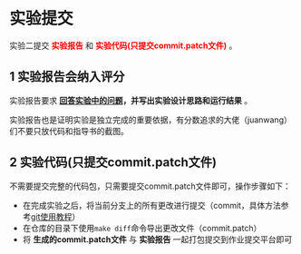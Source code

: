 <!-- # 提交内容

## 需要提交的文件

本次实验需要提交：

- 所有你曾对xv6进行的更改；
- 一个实验报告。任务三的问答题答案请写在实验报告内。

!!! info "如何得知自己曾对xv6进行过那些更改？"
	参照[实验实用工具-3.5.2节](../../tools/#352)，可以使用`git diff`命令检查自己曾经修改过哪些文件。

## 提交格式要求

被修改的文件如果曾经位于`kernel`文件夹，那么请在提交包中创建一个`kernel`文件夹，并将对应代码文件放置于该文件夹内。  
同理，如果你曾经修改过`user`文件夹的文件，请将其放置于提交包的`user`文件夹中。  
最好不要嵌套压缩包。  
你的实验报告应当使用pdf格式，并被命名为`实验报告.pdf`。

!!! warning "为何命名和格式如此重要？"
	我们使用自动评测脚本来评测大家的提交。如果你所提交的文件名字或者格式不对，这会导致自动评测脚本找不到对应的文件，进而导致编译失败、评测0分。

!!! warning "部分修改不会被接受"
	一部分代码文件，比如`sysinfotest.c`等，为了评测环境公平，不允许同学们修改。如果你的代码依靠修改这些评测程序以通过评测，请重新审视一下自己的代码。

## 一个可能的提交包文件结构

如下图所示。这位同学将代码统一放在了一个`代码`文件夹中。`kalloc.c`等原本位于`kernel`文件夹中的文件，现在也被放置于`kernel`文件夹下；这位同学自己写了一个`my_custom_command.c`，并为其修改过`Makefile`，为防止编译不通过，该文件也可以被提交；位于根目录下的`Makefile`等文件则被同样放置在了`代码`文件夹的根目录下。  
如果不想创建`代码`文件夹，可以将`kernel`文件夹等直接放在提交包的根目录；为其更换名字、或者在外面再套几层文件夹也是可以的。不过，我们建议使用类似的提交包结构，这样可以显得更清晰易读。

```none
200xxxxxx-某某甲-file.zip
├── 代码
│   ├── Makefile
│   ├── kernel
│   │   ├── kalloc.c
│   │   ├── syscall.c
│   │   ├── syscall.h
│   │   └── sysinfo.h
│   ├── user
│   │   ├── my_custom_command.c
│   |   └── usys.pl
|	└── time.txt
└── 实验报告.pdf
``` -->

# 实验提交

实验二提交<font color=red>  **实验报告** </font> 和 <font color=red> **实验代码(只提交commit.patch文件)** </font> 。

## 1 实验报告会纳入评分

实验报告要求 **[回答实验中的问题](../part3/#3)，并写出实验设计思路和运行结果** 。

实验报告也是证明实验是独立完成的重要依据，有分数追求的大佬（juanwang）们不要只放代码和指导书的截图。

## 2 实验代码(只提交commit.patch文件)

不需要提交完整的代码包，只需要提交commit.patch文件即可，操作步骤如下：

- 在完成实验之后，将当前分支上的所有更改进行提交（commit，具体方法参考[git使用教程](../../lab1/part4/#3-git)）
- 在仓库的目录下使用`make diff`命令导出更改文件（commit.patch）
- 将 **生成的commit.patch文件** 与 **实验报告** 一起打包提交到作业提交平台即可

